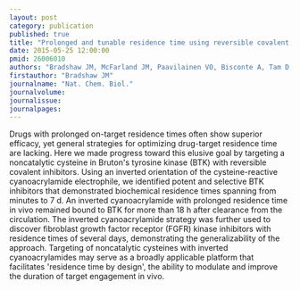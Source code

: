```yaml
---
layout: post
category: publication
published: true
title: "Prolonged and tunable residence time using reversible covalent kinase inhibitors."
date: 2015-05-25 12:00:00
pmid: 26006010
authors: "Bradshaw JM, McFarland JM, Paavilainen VO, Bisconte A, Tam D, Phan VT, Romanov S, Finkle D, Shu J, Patel V, Ton T, Li X, Loughhead DG, Nunn PA, Karr DE, Gerritsen ME, Funk JO, Owens TD, Verner E, Brameld KA, Hill RJ, Goldstein DM, Taunton J"
firstauthor: "Bradshaw JM"
journalname: "Nat. Chem. Biol."
journalvolume: 
journalissue: 
journalpages: 
---
```


Drugs with prolonged on-target residence times often show superior efficacy, yet general strategies for optimizing drug-target residence time are lacking. Here we made progress toward this elusive goal by targeting a noncatalytic cysteine in Bruton's tyrosine kinase (BTK) with reversible covalent inhibitors. Using an inverted orientation of the cysteine-reactive cyanoacrylamide electrophile, we identified potent and selective BTK inhibitors that demonstrated biochemical residence times spanning from minutes to 7 d. An inverted cyanoacrylamide with prolonged residence time in vivo remained bound to BTK for more than 18 h after clearance from the circulation. The inverted cyanoacrylamide strategy was further used to discover fibroblast growth factor receptor (FGFR) kinase inhibitors with residence times of several days, demonstrating the generalizability of the approach. Targeting of noncatalytic cysteines with inverted cyanoacrylamides may serve as a broadly applicable platform that facilitates 'residence time by design', the ability to modulate and improve the duration of target engagement in vivo.

